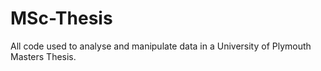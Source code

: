 # MSc-Thesis
All code used to analyse and manipulate data in a University of Plymouth Masters Thesis.
